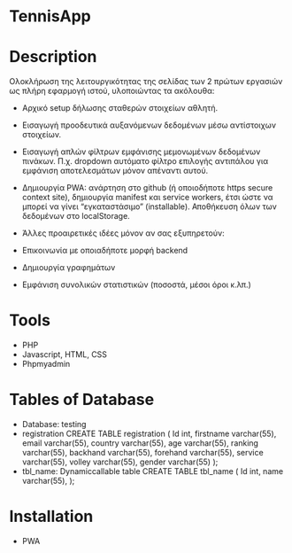 # TennisApp

Description
============
Ολοκλήρωση της λειτουργικότητας της σελίδας των 2 πρώτων εργασιών ως πλήρη εφαρμογή ιστού, υλοποιώντας τα ακόλουθα:

* Αρχικό setup δήλωσης σταθερών στοιχείων αθλητή.

* Εισαγωγή προοδευτικά αυξανόμενων δεδομένων μέσω αντίστοιχων στοιχείων.

* Εισαγωγή απλών φίλτρων εμφάνισης μεμονωμένων δεδομένων πινάκων. Π.χ. dropdown αυτόματο φίλτρο επιλογής αντιπάλου για εμφάνιση αποτελεσμάτων μόνον απέναντι αυτού.

* Δημιουργία PWA: ανάρτηση στο github (ή οποιοδήποτε https secure context site), δημιουργία manifest και service workers, έτσι ώστε να μπορεί να γίνει “εγκαταστάσιμο” (installable). Αποθήκευση όλων των δεδομένων στο localStorage.

* Άλλες προαιρετικές ιδέες μόνον αν σας εξυπηρετούν:

* Επικοινωνία με οποιαδήποτε μορφή backend

* Δημιουργία γραφημάτων

* Εμφάνιση συνολικών στατιστικών (ποσοστά, μέσοι όροι κ.λπ.)

Tools
============
* PHP
* Javascript, HTML, CSS
* Phpmyadmin

Tables of Database
============
* Database: testing
* registration
  CREATE TABLE registration (
    Id int,
    firstname varchar(55),
    email varchar(55),
    country varchar(55),
    age varchar(55),
    ranking varchar(55),
    backhand varchar(55),
    forehand varchar(55),
    service varchar(55),
    volley varchar(55),
    gender varchar(55)
);
* tbl_name: Dynamiccallable table
  CREATE TABLE tbl_name (
    Id int,
    name varchar(55),
 );
 
Installation
============
* PWA


